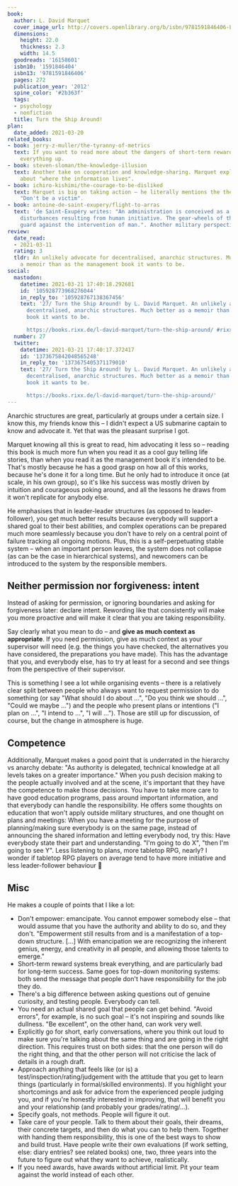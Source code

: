 ```yaml
---
book:
  author: L. David Marquet
  cover_image_url: http://covers.openlibrary.org/b/isbn/9781591846406-L.jpg
  dimensions:
    height: 22.0
    thickness: 2.3
    width: 14.5
  goodreads: '16158601'
  isbn10: '1591846404'
  isbn13: '9781591846406'
  pages: 272
  publication_year: '2012'
  spine_color: '#2b363f'
  tags:
  - psychology
  - nonfiction
  title: Turn the Ship Around!
plan:
  date_added: 2021-03-20
related_books:
- book: jerry-z-muller/the-tyranny-of-metrics
  text: If you want to read more about the dangers of short-term reward systems fucking
    everything up.
- book: steven-sloman/the-knowledge-illusion
  text: Another take on cooperation and knowledge-sharing. Marquet explicitly talks
    about "where the information lives".
- book: ichiro-kishimi/the-courage-to-be-disliked
  text: Marquet is big on taking action – he literally mentions the then-catchphrase
    "Don't be a victim".
- book: antoine-de-saint-exupery/flight-to-arras
  text: 'de Saint-Exupéry writes: "An administration is conceived as a safeguard against
    disturbances resulting from human initiative. The gear-wheels of the watch stand
    guard against the intervention of man.". Another military perspective.'
review:
  date_read:
  - 2021-03-11
  rating: 3
  tldr: An unlikely advocate for decentralised, anarchic structures. Much better as
    a memoir than as the management book it wants to be.
social:
  mastodon:
    datetime: 2021-03-21 17:40:18.292681
    id: '105928773968276044'
    in_reply_to: '105928767138367456'
    text: '27/ Turn the Ship Around! by L. David Marquet. An unlikely advocate for
      decentralised, anarchic structures. Much better as a memoir than as the management
      book it wants to be.

      https://books.rixx.de/l-david-marquet/turn-the-ship-around/ #rixxReads'
  number: 27
  twitter:
    datetime: 2021-03-21 17:40:17.372417
    id: '1373675842048565248'
    in_reply_to: '1373675405371179010'
    text: '27/ Turn the Ship Around! by L. David Marquet. An unlikely advocate for
      decentralised, anarchic structures. Much better as a memoir than as the management
      book it wants to be.

      https://books.rixx.de/l-david-marquet/turn-the-ship-around/'
---
```


Anarchic structures are great, particularly at groups under a certain size. I know this, my friends know this – I didn't
expect a US submarine captain to know and advocate it. Yet that was the pleasant surprise I got.

Marquet knowing all this is great to read, him advocating it less so – reading this book is much more fun when you read it
as a cool guy telling life stories, than when you read it as the management book it's intended to be. That's mostly
because he has a good grasp on how all of this works, because he's done it for a long time. But he only had to introduce
it once (at scale, in his own group), so it's like his success was mostly driven by intuition and courageous poking
around, and all the lessons he draws from it won't replicate for anybody else.

He emphasises that in leader-leader structures (as opposed to leader-follower), you get much better results because
everybody will support a shared goal to their best abilities, and complex operations can be prepared much more
seamlessly because you don't have to rely on a central point of failure tracking all ongoing motions. Plus, this is a
self-perpetuating stable system – when an important person leaves, the system does not collapse (as can be the case in
hierarchical systems), and newcomers can be introduced to the system by the responsible members.

## Neither permission nor forgiveness: intent

Instead of asking for permission, or ignoring boundaries and asking for forgiveness later: declare intent.  Rewording
like that consistently will make you more proactive and will  make it clear that you are taking responsibility.

Say clearly what you mean to do – and **give as much context as appropriate**. If you need permission, give as much
context as your supervisor will need (e.g. the things you have checked, the alternatives you have considered, the
preparations you have made). This has the advantage that you, and everybody else, has to try at least for a second and
see things from the perspective of their supervisor.

This is something I see a lot while organising events – there is a relatively clear split between people who always want
to request permission to do something (or say "What should I do about …", "Do you think we should …", "Could we maybe
…") and the people who present plans or intentions ("I plan on …", "I intend to …", "I will …"). Those are still up for
discussion, of course, but the change in atmosphere is huge.

## Competence

Additionally, Marquet makes a good point that is underrated in the hierarchy vs anarchy debate:
"As authority is delegated, technical knowledge at all levels takes on a greater importance."
When you push decision making to the people actually involved and at the scene, it's important that they have the
competence to make those decisions. You have to take more care to have good education programs, pass around important
information, and that everybody can handle the responsibility. He offers some thoughts on education that won't apply
outside military structures, and one thought on plans and meetings: When you have a meeting for the purpose of
planning/making sure everybody is on the same page, instead of announcing the shared information and letting everybody
nod, try this: Have everybody state their part and understanding. "I'm going to do X", "then I'm going to see Y". Less
listening to plans, more tabletop RPG, nearly? I wonder if tabletop RPG players on average tend to have more initiative
and less leader-follower behaviour 🤔

## Misc

He makes a couple of points that I like a lot:

- Don't empower: emancipate. You cannot empower somebody else – that would assume that you have the authority and
  ability to do so, and they don't.  "Empowerment still results from and is a manifestation of a top-down structure. […]
  With emancipation we are recognizing the inherent genius, energy, and creativity in all people, and allowing those
  talents to emerge."
- Short-term reward systems break everything, and are particularly bad for long-term success. Same goes for top-down
  monitoring systems: both send the message that people don't have responsibility for the job they do.
- There's a big difference between asking questions out of genuine curiosity, and testing people. Everybody can tell.
- You need an actual shared goal that people can get behind. "Avoid errors", for example, is no such goal – it's not
  inspiring and sounds like dullness. "Be excellent", on the other hand, can work very well.
- Explicitly go for short, early conversations, where you think out loud to make sure you're talking about the same
  thing and are going in the right direction. This requires trust on both sides: that the one person will do the right
  thing, and that the other person will not criticise the lack of details in a rough draft.
- Approach anything that feels like (or is) a test/inspection/rating/judgement with the attitude that you get to learn
  things (particularly in formal/skilled environments). If you highlight your shortcomings and ask for advice from the
  experienced people judging you, and if you're honestly interested in improving, that will benefit you and your
  relationship (and probably your grades/rating/…).
- Specify goals, not methods. People will figure it out.
- Take care of your people. Talk to them about their goals, their dreams, their concrete targets, and then do what you
  can to help them. Together with handing them responsibility, this is one of the best ways to show and build trust.
  Have people write their own evaluations (if work setting, else: diary entries? see related books) one, two, three
  years into the future to figure out what they want to achieve, realistically.
- If you need awards, have awards without artificial limit. Pit your team against the world instead of each other.
